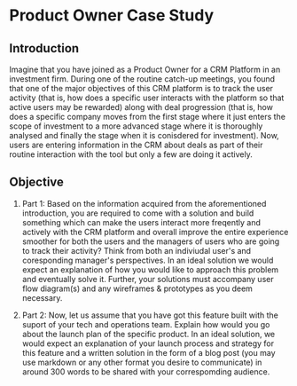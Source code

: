 # Product Owner Case Study

## Introduction

Imagine that you have joined as a Product Owner for a CRM Platform in an investment firm. During one of the routine catch-up meetings, you found that one of the major objectives of this CRM platform is to track the user activity (that is, how does a specific user interacts with the platform so that active users may be rewarded) along with deal progression (that is, how does a specific company moves from the first stage where it just enters the scope of investment to a more advanced stage where it is thoroughly analysed and finally the stage when it is conisdered for investment). Now, users are entering information in the CRM about deals as part of their routine interaction with the tool but only a few are doing it actively. 

## Objective
1. Part 1: Based on the information acquired from the aforementioned introduction, you are required to come with a solution and build something which can make the users interact more freqently and actively with the CRM platform and overall improve the entire experience smoother for both the users and the managers of users who are going to track their activity? Think from both an indiviudal user's and coresponding manager's perspectives. In an ideal solution we would expect an explanation of how you would like to approach this problem and eventually solve it. Further, your solutions must accompany user flow diagram(s) and any wireframes & prototypes as you deem necessary.



2. Part 2: Now, let us assume that you have got this feature built with the suport of your tech and operations team. Explain how would you go about the launch plan of the specific product. In an ideal solution, we would expect an explanation of your launch process and strategy for this feature and a written solution in the form of a blog post (you may use markdown or any other format you desire to communicate) in around 300 words to be shared with your correspomding audience.

